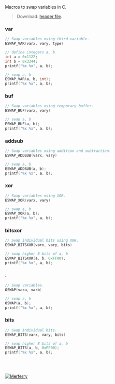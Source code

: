 Macros to swap variables in C.
> Download: [header file](https://raw.githubusercontent.com/cppf/extra-swap/master/main.h).


### var

```c
// Swap variables using third variable.
ESWAP_VAR(varx, vary, type)
```

```c
// define integers a, b
int a = 0x1122;
int b = 0x3344;
printf("%x %x", a, b);

// swap a, b
ESWAP_VAR(a, b, int);
printf("%x %x", a, b);
```


### buf

```c
// Swap variables using temporary buffer.
ESWAP_BUF(varx, vary)
```

```c
// swap a, b
ESWAP_BUF(a, b);
printf("%x %x", a, b);
```


### addsub

```c
// Swap variables using addition and subtraction.
ESWAP_ADDSUB(varx, vary)
```

```c
// swap a, b
ESWAP_ADDSUB(a, b);
printf("%x %x", a, b);
```


### xor

```c
// Swap variables using XOR.
ESWAP_XOR(varx, vary)
```

```c
// swap a, b
ESWAP_XOR(a, b);
printf("%x %x", a, b);
```


### bitsxor

```c
// Swap individual bits using XOR.
ESWAP_BITSXOR(varx, vary, bits)
```

```c
// swap higher 8 bits of a, b
ESWAP_BITSXOR(a, b, 0xFF00);
printf("%x %x", a, b);
```


### .

```c
// Swap variables.
OSWAP(vara, varb)
```

```c
// swap a, b
OSWAP(a, b);
printf("%x %x", a, b);
```


### bits

```c
// Swap individual bits.
ESWAP_BITS(varx, vary, bits)
```

```c
// swap higher 8 bits of a, b
ESWAP_BITS(a, b, 0xFF00);
printf("%x %x", a, b);
```
<br><br>


[![Merferry](https://i.imgur.com/n2V4l5J.jpg)](https://merferry.github.io)

